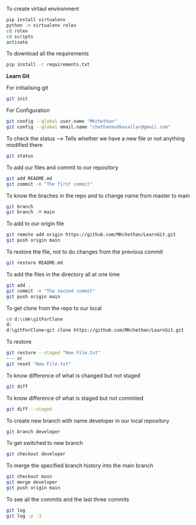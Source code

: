 To create virtaul environment 
```bash
pip install virtualenv 
python -m virtualenv rolex 
cd rolex
cd scripts
activate 
```

To download all the requirements
```bash
pip install -r requirements.txt
```


**Learn Git**

For initialising git
```bash
git init
```

For Configuration 
```bash
git config --global user.name "MKchethan"
git config --global email.name "chethanmudbasallar@gmail.com"
```

To check the status --> Tells whether we have a new file or not anything modified there
```bash
git status
```

To add our files and commit to our repository
```bash
git add README.md
git commit -m "The first commit"
```

To know the braches in the repo and to change name from master to main
```bash
git branch
git branch -M main
```

To add to our origin file
```bash
git remote add origin https://github.com/MKchethan/LearnGit.git
git push origin main
```

To restore the file, not to do changes from the previous commit 
```bash
git restore README.md
```

To add the files in the directory all at one time
```bash
git add .
git commit -m "The second commit"
git push origin main
```

To get clone from the repo to our local 
```bash
cd d:\cmk\gitForClone
d:
d:\gitForClone>git clone https://github.com/MKchethan/LearnGit.git
```

To restore
```bash
git restore --staged "New File.txt"
--- or
git reset "New File.txt"
```

To know difference of what is changed but not staged
```bash
git diff
```

To know difference of what is staged but not commited
```bash
git diff --staged
```

To create new branch with name developer in our local repository
```bash
git branch developer 
```

To get switched to new branch
```bash
git checkout developer
```

To merge the specified branch history into the main branch 
```bash
git checkout main
git merge developer
git push origin main
```

To see all the commits and the last three commits 
```bash
git log
git log -p -3
```




